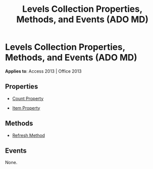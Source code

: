﻿---
title: Levels Collection Properties, Methods, and Events (ADO MD)
TOCTitle: Levels Collection Properties, Methods, and Events
ms:assetid: fb407336-e5d3-4ddf-3597-0675be14e968
ms:mtpsurl: https://msdn.microsoft.com/library/JJ250286(v=office.15)
ms:contentKeyID: 48548866
ms.date: 09/18/2015
mtps_version: v=office.15
---

# Levels Collection Properties, Methods, and Events (ADO MD)


**Applies to**: Access 2013 | Office 2013

## Properties

- [Count Property](count-property-ado.md)

- [Item Property](item-property-ado.md)

## Methods

- [Refresh Method](refresh-method-ado.md)

## Events

None.

